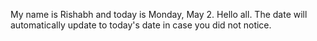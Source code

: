 My name is Rishabh and today is Monday, May 2. Hello all. The date will automatically update to today's date in case you did not notice.
